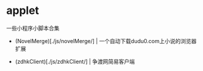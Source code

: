 # applet
一些小程序小脚本合集

* (NovelMerge)[./js/novelMerge/] | 一个自动下载dudu0.com上小说的浏览器扩展  

* (zdhkClient)[./js/zdhkClient/] | 争渡网简易客户端  
